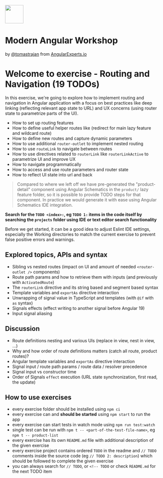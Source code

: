 <img height="60" src="https://angularexperts.io/assets/images/logo/angular-experts.svg">

# Modern Angular Workshop

by [@tomastrajan](https://twitter.com/tomastrajan) from [AngularExperts.io](https://angularexperts.io)

# Welcome to exercise - Routing and Navigation (19 TODOs)

In this exercise, we're going to explore how to implement routing and navigation in Angular application
with a focus on best practices like deep linking (reflecting relevant app state to URL) and UX
concerns (using router state to parametrize parts of the UI).

- How to set up routing features
- How to define useful helper routes like (redirect for main lazy feature and wildcard route)
- How to define new routes and capture dynamic parameters
- How to use additional `router-outlet` to implement nested routing
- How to use `routeLink` to navigate between routes
- How to use directives related to `routerLink` like `routerLinkActive` to parametrize UI and improve UX
- How to navigate programmatically
- How to access and use route parameters and router state
- How to reflect UI state into url and back

> Compared to where we left off we have pre-generated the "product-detail" component using Angular Schematics
> in the `product/` lazy feature folder, so it is possible to provide TODO steps for that component.
> In practice we would generate it with ease using Angular Schematics IDE integration.

**Search for the  `TODO <index>:`, eg `TODO 1:`  items in the code itself by searching the `projects` folder using IDE or text editor search functionality**

Before we get started, it can be a good idea to adjust Eslint IDE settings, especially the Working directories to match the current exercise to prevent false positive errors and warnings.

## Explored topics, APIs and syntax

- Sibling vs nested routes (impact on UI and amount of needed `<router-outlet />` components)
- Route path params and how to retrieve them with inputs (and previously with `ActivatedRoute`)
- The `routerLink` directive  and its string based and segment based syntax
- Template variables and `exportAs` directive interaction
- Unwrapping of signal value in TypeScript and templates (with `@if` with `as` syntax)
- Signals effects (effect writing to another signal before Angular 19)
- Input signal aliasing

## Discussion

* Route definitions nesting and various UIs (replace in view, nest in view, ...)
* Why and how order of route definitions matters (catch all route, product routes)?
* Angular template variables and `exportAs` directive interaction
* Signal input / route path params / route data / resolver precedence
* Signal input vs constructor time
* Order of Signals `effect` execution (URL state synchronization, first read, the update)

## How to use exercises

- every exercise folder should be installed using `npm ci`
- every exercise can and **should be started** using `npm start` to run the app
- every exercise can start tests in watch mode using `npm run test:watch`
- single test can be run with `npm t -- <part-of-the-test-file-name>`, eg `npm t -- product-list`
- every exercise has its own `README.md` file with additional description of the given exercise
- every exercise project contains ordered `TODO` in the readme and `// TODO` comments inside the source code (eg `// TODO 2: description`) which should be followed to complete the given exercise
- you can always search for `// TODO`, or `<!-- TODO` or check `README.md` for the next TODO item


